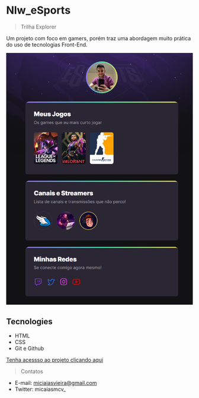 # Nlw_eSports

> Trilha Explorer

Um projeto com foco em gamers, porém traz uma abordagem muito prática do uso de tecnologias Front-End.

![preview](micaiasdev.github.io_nlw_esports_%20(1).png)

## Tecnologies

- HTML
- CSS
- Git e Github

[Tenha acessso ao projeto clicando aqui](https://micaiasdev.github.io/nlw_esports/)


> Contatos
- E-mail: miciaiasvieira@gmail.com
- Twitter: micaiasmcv_
 
